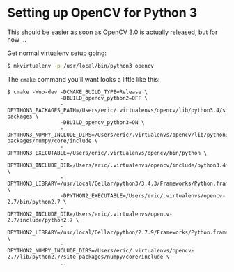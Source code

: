 # Setting up OpenCV for Python 3

This should be easier as soon as OpenCV 3.0 is actually released, but for now
...

Get normal virtualenv setup going:

```bash
$ mkvirtualenv -p /usr/local/bin/python3 opencv
```

The ``cmake`` command you'll want looks a little like this:

```
$ cmake -Wno-dev -DCMAKE_BUILD_TYPE=Release \
                 -DBUILD_opencv_python2=OFF \
                 -DPYTHON3_PACKAGES_PATH=/Users/eric/.virtualenvs/opencv/lib/python3.4/site-packages \
                 -DBUILD_opencv_python3=ON \
                 -DPYTHON3_NUMPY_INCLUDE_DIRS=/Users/eric/.virtualenvs/opencv/lib/python3.4/site-packages/numpy/core/include \
                 -DPYTHON3_EXECUTABLE=/Users/eric/.virtualenvs/opencv/bin/python \
                 -DPYTHON3_INCLUDE_DIR=/Users/eric/.virtualenvs/opencv/include/python3.4m \
                 -DPYTHON3_LIBRARY=/usr/local/Cellar/python3/3.4.3/Frameworks/Python.framework/Versions/3.4/lib/libpython3.4m.dylib \
                 -DPYTHON2_EXECUTABLE=/Users/eric/.virtualenvs/opencv-2.7/bin/python2.7 \
                 -DPYTHON2_INCLUDE_DIR=/Users/eric/.virtualenvs/opencv-2.7/include/python2.7 \
                 -DPYTHON2_LIBRARY=/usr/local/Cellar/python/2.7.9/Frameworks/Python.framework/Versions/2.7/lib/libpython2.7.dylib \
                 -DPYTHON2_NUMPY_INCLUDE_DIRS=/Users/eric/.virtualenvs/opencv-2.7/lib/python2.7/site-packages/numpy/core/include \
                 ..
```
